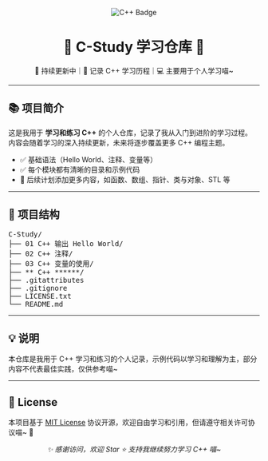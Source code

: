﻿<p align="center">
  <img src="https://img.shields.io/badge/C++-Learning-blue?style=flat-square&logo=c%2B%2B" alt="C++ Badge"/>
</p>

<h1 align="center">🌟 C-Study 学习仓库 🌟</h1>

<p align="center">
  🚀 持续更新中｜📘 记录 C++ 学习历程｜💻 主要用于个人学习喵~
</p>

<hr>

<h2>📚 项目简介</h2>

<p>
这是我用于 <strong>学习和练习 C++</strong> 的个人仓库，记录了我从入门到进阶的学习过程。
内容会随着学习的深入持续更新，未来将逐步覆盖更多 C++ 编程主题。
</p>

<ul>
  <li>✅ 基础语法（Hello World、注释、变量等）</li>
  <li>✅ 每个模块都有清晰的目录和示例代码</li>
  <li>📌 后续计划添加更多内容，如函数、数组、指针、类与对象、STL 等</li>
</ul>

<hr>

<h2>📂 项目结构</h2>

<pre>
C-Study/
├── 01 C++ 输出 Hello World/
├── 02 C++ 注释/
├── 03 C++ 变量的使用/
├── ** C++ ******/
├── .gitattributes
├── .gitignore
├── LICENSE.txt
└── README.md
</pre>

<hr>

<h2>💡 说明</h2>

<p>
本仓库是我用于 C++ 学习和练习的个人记录，示例代码以学习和理解为主，部分内容不代表最佳实践，仅供参考喵~
</p>

<hr>

<h2>📄 License</h2>

<p>
本项目基于 <a href="./LICENSE.txt">MIT License</a> 协议开源，欢迎自由学习和引用，但请遵守相关许可协议喵~ 🐾
</p>

<p align="center">
  <em>✨ 感谢访问，欢迎 Star ⭐️ 支持我继续努力学习 C++ 喵~</em>
</p>
